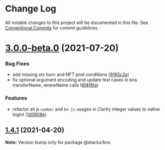 # Change Log

All notable changes to this project will be documented in this file.
See [Conventional Commits](https://conventionalcommits.org) for commit guidelines.

# [3.0.0-beta.0](https://github.com/blockstack/stacks.js/compare/v2.0.0-beta.1...v3.0.0-beta.0) (2021-07-20)


### Bug Fixes

* add missing stx burn and NFT post conditions ([9165c2a](https://github.com/blockstack/stacks.js/commit/9165c2a11b71176650c8ca2c4a8183e705e5c37e))
* fix optional argument encoding and update test cases in bns transferName, renewName calls ([6f4f8fa](https://github.com/blockstack/stacks.js/commit/6f4f8fa67e208541adf9acbe780f74a8d002e5a2))


### Features

* refactor all js `number` and `bn.js` usages in Clarity integer values to native bigint ([1d0908e](https://github.com/blockstack/stacks.js/commit/1d0908ef67cafbc09623adbcac54d85e92e174a0))





## [1.4.1](https://github.com/blockstack/stacks.js/compare/v1.4.1-alpha.0...v1.4.1) (2021-04-20)

**Note:** Version bump only for package @stacks/bns
